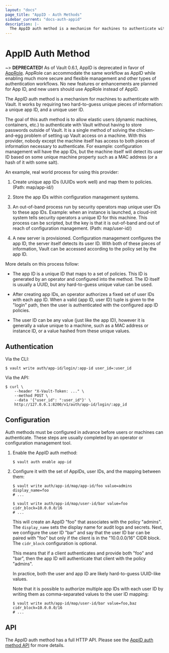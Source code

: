 ```yaml
---
layout: "docs"
page_title: "AppID - Auth Methods"
sidebar_current: "docs-auth-appid"
description: |-
  The AppID auth method is a mechanism for machines to authenticate with Vault.
---
```


# AppID Auth Method

~> **DEPRECATED!** As of Vault 0.6.1, AppID is deprecated in favor of
[AppRole](/docs/auth/approle.html). AppRole can accommodate the same workflow as
AppID while enabling much more secure and flexible management and other types
of authentication workflows. No new features or enhancements are planned for App
ID, and new users should use AppRole instead of AppID.

The AppID auth method is a mechanism for machines to authenticate with Vault.
It works by requiring two hard-to-guess unique pieces of information: a unique
app ID, and a unique user ID.

The goal of this auth method is to allow elastic users (dynamic
machines, containers, etc.) to authenticate with Vault without having to store
passwords outside of Vault. It is a single method of solving the
chicken-and-egg problem of setting up Vault access on a machine.  With this
provider, nobody except the machine itself has access to both pieces of
information necessary to authenticate. For example: configuration management
will have the app IDs, but the machine itself will detect its user ID based on
some unique machine property such as a MAC address (or a hash of it with some
salt).

An example, real world process for using this provider:

1. Create unique app IDs (UUIDs work well) and map them to policies.  (Path:
   map/app-id/<app-id>)

2. Store the app IDs within configuration management systems.

3. An out-of-band process run by security operators map unique user IDs to
   these app IDs. Example: when an instance is launched, a cloud-init system
   tells security operators a unique ID for this machine. This process can be
   scripted, but the key is that it is out-of-band and out of reach of
   configuration management.  (Path: map/user-id/<user-id>)

4. A new server is provisioned. Configuration management configures the app
   ID, the server itself detects its user ID. With both of these pieces of
   information, Vault can be accessed according to the policy set by the app
   ID.

More details on this process follow:

- The app ID is a unique ID that maps to a set of policies. This ID is generated
  by an operator and configured into the method. The ID itself is usually a
  UUID, but any hard-to-guess unique value can be used.

- After creating app IDs, an operator authorizes a fixed set of user IDs with
  each app ID. When a valid {app ID, user ID} tuple is given to the "login"
  path, then the user is authenticated with the configured app ID policies.

- The user ID can be any value (just like the app ID), however it is generally a
  value unique to a machine, such as a MAC address or instance ID, or a value
  hashed from these unique values.


## Authentication

Via the CLI:

```text
$ vault write auth/app-id/login/:app-id user_id=:user_id
```

Via the API:

```text
$ curl \
    --header "X-Vault-Token: ..." \
    --method POST \
    --data '{"user_id": ":user_id"}' \
    http://127.0.0.1:8200/v1/auth/app-id/login/:app_id
```

## Configuration

Auth methods must be configured in advance before users or machines can
authenticate. These steps are usually completed by an operator or configuration
management tool.

1. Enable the AppID auth method:

    ```text
    $ vault auth enable app-id
    ```

1. Configure it with the set of AppIDs, user IDs, and the mapping between them:

    ```text
    $ vault write auth/app-id/map/app-id/foo value=admins display_name=foo
    # ...

    $ vault write auth/app-id/map/user-id/bar value=foo cidr_block=10.0.0.0/16
    # ...
    ```

    This will create an AppID "foo" that associates with the policy "admins".
    The `display_name` sets the display name for audit logs and secrets. Next,
    we configure the user ID "bar" and say that the user ID bar can be paired
    with "foo" but only if the client is in the "10.0.0.0/16" CIDR block. The
    `cidr_block` configuration is optional.

    This means that if a client authenticates and provide both "foo" and "bar",
    then the app ID will authenticate that client with the policy "admins".

    In practice, both the user and app ID are likely hard-to-guess UUID-like
    values.

    Note that it is possible to authorize multiple app IDs with each user ID by
    writing them as comma-separated values to the user ID mapping:

    ```text
    $ vault write auth/app-id/map/user-id/bar value=foo,baz cidr_block=10.0.0.0/16
    # ...
    ```

## API

The AppID auth method has a full HTTP API. Please see the
[AppID auth method API](/api/auth/app-id/index.html) for more
details.
